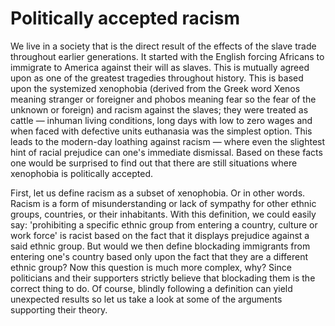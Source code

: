 # Politically accepted racism

We live in a society that is the direct result of the effects of the slave trade throughout earlier generations. It started with the English forcing Africans to immigrate to America against their will as slaves. This is mutually agreed upon as one of the greatest tragedies throughout history. This is based upon the systemized xenophobia (derived from the Greek word Xenos meaning stranger or foreigner and phobos meaning fear so the fear of the unknown or foreign) and racism against the slaves; they were treated as cattle &mdash; inhuman living conditions, long days with low to zero wages and when faced with defective units euthanasia was the simplest option. This leads to the modern-day loathing against racism &mdash; where even the slightest hint of racial prejudice can one's immediate dismissal. Based on these facts one would be surprised to find out that there are still situations where xenophobia is politically accepted.

First, let us define racism as a subset of xenophobia. Or in other words. Racism is a form of misunderstanding or lack of sympathy for other ethnic groups, countries, or their inhabitants. With this definition, we could easily say: 'prohibiting a specific ethnic group from entering a country, culture or work force' is racist based on the fact that it displays prejudice against a said ethnic group. But would we then define blockading immigrants from entering one's country based only upon the fact that they are a different ethnic group? Now this question is much more complex, why? Since politicians and their supporters strictly believe that blockading them is the correct thing to do. Of course, blindly following a definition can yield unexpected results so let us take a look at some of the arguments supporting their theory.
